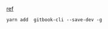 [ref](https://www.netlify.com/blog/2015/12/08/a-step-by-step-guide-gitbook-on-netlify/)


```
yarn add  gitbook-cli --save-dev -g
```